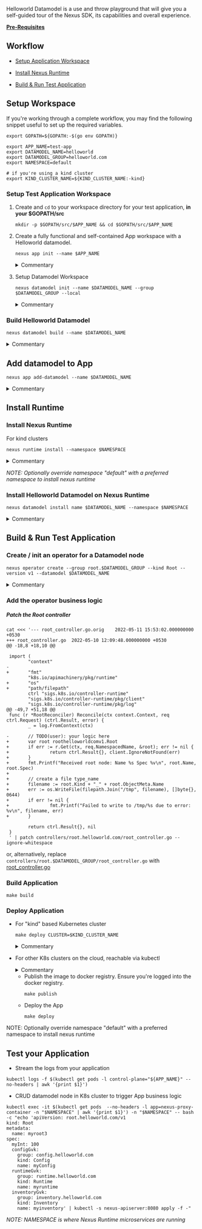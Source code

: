 Helloworld Datamodel is a use and throw playground that will give you a self-guided tour of the Nexus SDK, its capabilities and overall experience.

**[Pre-Requisites](README.md#before-getting-started)**

## Workflow

* [Setup Application Workspace](Helloworld.md#setup-workspace)

* [Install Nexus Runtime](Helloworld.md#install-runtime)

* [Build & Run Test Application](Helloworld.md#build-run-test-application)

## Setup Workspace
If you're working through a complete workflow, you may find the following snippet useful to set up the required variables. 

```shell
export GOPATH=${GOPATH:-$(go env GOPATH)}
```

```
export APP_NAME=test-app
export DATAMODEL_NAME=helloworld
export DATAMODEL_GROUP=helloworld.com
export NAMESPACE=default

# if you're using a kind cluster
export KIND_CLUSTER_NAME=${KIND_CLUSTER_NAME:-kind}
```

<!-- nexus-specific exports
```
# store the docs/_internal directory before we `cd` into the app dir
export DOCS_INTERNAL_DIR=$PWD/docs/_internal
```
-->

### Setup Test Application Workspace

1. Create and `cd` to your workspace directory for your test application, **in your $GOPATH/src**
    ```
    mkdir -p $GOPATH/src/$APP_NAME && cd $GOPATH/src/$APP_NAME
    ```

2. Create a fully functional and self-contained App workspace with a Helloworld datamodel.

    ```
    nexus app init --name $APP_NAME
    ```
    <details><summary>Commentary</summary>
    App-init creates and bootstraps an application workspace for Golang microservice, with following inbuilt attributes:

    * It is cloud native
    * Buildable
    * Deployable to K8s cluster
    * CI Ready
    * Incorporates best practices of cloud native app development, like:
        * Image scan
        * Race / Lint enabled
        * Coverage scan enabled

    Refer: [Microservice boostrapped by App Init](https://gitlab.eng.vmware.com/nsx-allspark_users/nexus-sdk/api-gw)

    App Init will create files and directories in the directly in which the command is invoked.
    </details>
3. Setup Datamodel Workspace
    ```
    nexus datamodel init --name $DATAMODEL_NAME --group $DATAMODEL_GROUP --local
    ```
    <details><summary>Commentary</summary>
    Datamodel Init initializes a datamodel instance.
    A Datamodel instance is a self-contained directory that will host:

    * Hosts the datamodel spec expressed using Nexus DSL
    * Build artifacts and targets
    * Generated artifacts
        * libraries for App development
        * runtime installation artifacts
        * test / simulation artifacts 

    Refer: [An example datamodel instance](https://gitlab.eng.vmware.com/nsx-allspark_users/nexus-sdk/datamodel-examples/-/tree/master/org-chart)

    Datamodel instance is a self-contained and complete Go package.

    * As such it can be exported as its own source versioned / git repo.
      It can then be imported by any application across the product as a Go package.

    * It can be local to an application, as such does not need to be exported.
      Local datamodel instance should be commited and source version along with the application.


    "--local" flag indicates the intent to create a App Local datamodel instance.

    </details>

### Build Helloworld Datamodel

```
nexus datamodel build --name $DATAMODEL_NAME
```

<details><summary>Commentary</summary>
Datamodel Build generates library, runtime, test and other relevant artifacts from the defined datamodel spec.

The artifacts are store in the nexus/helloworld directory.

The artifacts include, but is not limited to following directories:

* crds/  -  K8s CRDs generated for each datamodel node. [Refer](https://gitlab.eng.vmware.com/nsx-allspark_users/nexus-sdk/datamodel-examples/-/tree/master/org-chart/build/crds)
* apis/  -  API library code generated for datamodel nodes. This library is built on top of K8s client / runtime libraries. [Refer](https://gitlab.eng.vmware.com/nsx-allspark_users/nexus-sdk/datamodel-examples/-/tree/master/org-chart/build/apis)
* nexus-client/ - A convenience / shim library that presents a hierarchical view of the datamodel. [Refer](https://gitlab.eng.vmware.com/nsx-allspark_users/nexus-sdk/datamodel-examples/-/tree/master/org-chart/build/nexus-client)

</details>

## Add datamodel to App
```
nexus app add-datamodel --name $DATAMODEL_NAME
```
<details><summary>Commentary</summary>

Add a built or imported datamodel to the local application.

This will setup and resolve build / module dependencies, in go.mod etc.

When this is done, App is ready to consume datamodel through the Nexus libraries.
</details>

## Install Runtime

### Install Nexus Runtime

For kind clusters
```
nexus runtime install --namespace $NAMESPACE
```


<details><summary>Commentary</summary>

Nexus runtime install will deploy nexus runtime microservices to your kubernetes cluster.

The goal fo the nexus runtime is to provide a distributed, eventually consistent, scalable runtime for application datamodel / stage.

The nexus runtime microservices, among many things, will deploy the following:

* a persistent datastore (etcd)
* an api server (k8s api server)
* proxy microserver for api service

Refer: [Design](design/Nexus-Runtime.md)
</details>

*NOTE: Optionally override namespace "default" with a preferred namespace to install nexus runtime*

### Install Helloworld Datamodel on Nexus Runtime
```
nexus datamodel install name $DATAMODEL_NAME --namespace $NAMESPACE
```

<details><summary>Commentary</summary>

Datamodel install will deploy CRD's and other manifests generated from datamodel spec.

This usually introduces now datamodel nodes, new API's, RBAC rules etc.

</details>

## Build & Run Test Application

### Create / init an **operator** for a Datamodel node

```
nexus operator create --group root.$DATAMODEL_GROUP --kind Root --version v1 --datamodel $DATAMODEL_NAME
```

<details><summary>Commentary</summary>

Operator Create creates an k8s operator for the requested node in the datamodel.

This operator is built on the well-known kubebuilder framewok and as such, provides a out-of-the-box / ready-to-use operators
for K8s CRD's, which is how datamodel nodes are represented in the runtime.

Refer: [Example Operator that watches for K8s CRD Types](https://gitlab.eng.vmware.com/nsx-allspark_users/nexus-sdk/api-gw/-/blob/master/controllers/customresourcedefinition_controller.go)

</details>

### Add the operator business logic

##### Patch the Root controller
```shell
cat <<< '--- root_controller.go.orig    2022-05-11 15:53:02.000000000 +0530
+++ root_controller.go  2022-05-10 12:09:48.000000000 +0530
@@ -18,8 +18,10 @@

 import (
        "context"
-
+       "fmt"
        "k8s.io/apimachinery/pkg/runtime"
+       "os"
+       "path/filepath"
        ctrl "sigs.k8s.io/controller-runtime"
        "sigs.k8s.io/controller-runtime/pkg/client"
        "sigs.k8s.io/controller-runtime/pkg/log"
@@ -49,7 +51,18 @@
 func (r *RootReconciler) Reconcile(ctx context.Context, req ctrl.Request) (ctrl.Result, error) {
        _ = log.FromContext(ctx)

-       // TODO(user): your logic here
+       var root roothelloworldcomv1.Root
+       if err := r.Get(ctx, req.NamespacedName, &root); err != nil {
+               return ctrl.Result{}, client.IgnoreNotFound(err)
+       }
+       fmt.Printf("Received root node: Name %s Spec %v\n", root.Name, root.Spec)
+
+       // create a file type_name
+       filename := root.Kind + "_" + root.ObjectMeta.Name
+       err := os.WriteFile(filepath.Join("/tmp", filename), []byte{}, 0644)
+       if err != nil {
+               fmt.Printf("Failed to write to /tmp/%s due to error: %v\n", filename, err)
+       }

        return ctrl.Result{}, nil
 }
 ' | patch controllers/root.helloworld.com/root_controller.go --ignore-whitespace
```
or, alternatively, replace `controllers/root.$DATAMODEL_GROUP/root_controller.go` with [root_controller.go](../_internal/root_controller.go.patched)

<!--
```
cp $DOCS_INTERNAL_DIR/root_controller.go.patched controllers/root.$DATAMODEL_GROUP/root_controller.go
```
-->

### Build Application
```
make build
```

### Deploy Application
* For "kind" based Kubernetes cluster
    ```
    make deploy CLUSTER=$KIND_CLUSTER_NAME
    ```

  <details><summary>Commentary</summary>

  Deploys the $APP_NAME as a K8s Deployment in the Kind based K8s cluster, in namespace "default".

  Alternatively override the namespace to the desired K8s namespace.

  </details>

* For other K8s clusters on the cloud, reachable via kubectl

    <details><summary>Commentary</summary>

    Deploys the $APP_NAME as a K8s Deployment in the K8s cluster, in namespace "default".

    Alternatively override the namespace to the desired K8s namespace.

    NOTE: The docker image of the application has to published to a publically reachable image repository, before it the microservice can be deployed.

    </details>

    * Publish the image to docker registry. Ensure you're logged into the docker registry. 
        ```shell
        make publish
        ```
    * Deploy the App
        ```shell
        make deploy
        ```
NOTE: Optionally override namespace "default" with a preferred namespace to install nexus runtime

## Test your Application

* Stream the logs from your application
```shell
kubectl logs -f $(kubectl get pods -l control-plane="${APP_NAME}" --no-headers | awk '{print $1}')
```

* CRUD datamodel node in K8s cluster to trigger App business logic

```shell
kubectl exec -it $(kubectl get pods  --no-headers -l app=nexus-proxy-container -n "$NAMESPACE" | awk '{print $1}') -n "$NAMESPACE" -- bash -c "echo 'apiVersion: root.helloworld.com/v1
kind: Root
metadata:
  name: myroot3
spec:
  myInt: 100
  configGvk:
    group: config.helloworld.com
    kind: Config
    name: myConfig
  runtimeGvk:
    group: runtime.helloworld.com
    kind: Runtime
    name: myruntime
  inventoryGvk:
    group: inventory.helloworld.com
    kind: Inventory
    name: myinventory' | kubectl -s nexus-apiserver:8080 apply -f -"
```

<!-- For CI purposes: verify the controller consumes the notification
```
kubectl port-forward svc/nexus-proxy-container 45192:80 -n ${NAMESPACE}
# create a root object
kubectl -s localhost:45192 apply -f $DOCS_INTERNAL_DIR/root_obj.yaml
# verify that the notification is consumed by the controller and a file is created with name 'Kind_name'
kubectl exec deploy/$APP_NAME -- cat /tmp/Root_myroot3
```
-->
*NOTE: NAMESPACE is where Nexus Runtime microservices are running*
